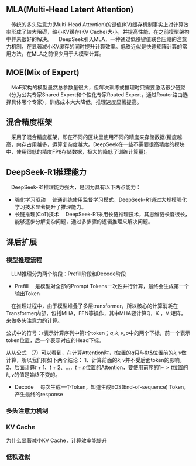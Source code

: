 ## MLA(Multi-Head Latent Attention)
&ensp;&ensp;传统的多头注意力(Multi-Head Attention)的键值(KV)缓存机制事实上对计算效率形成了较大阻碍，缩小KV缓存(KV Cache)大小，并提高性能，在之前模型架构中并未很好的解决。
&ensp;&ensp;DeepSeek引入MLA，一种通过低秩键值联合压缩的注意力机制，在显著减小KV缓存的同时提升计算效率。低秩近似是快速矩阵计算的常用方法，在MLA之前很少用于大模型计算。

## MOE(Mix of Expert)
&ensp;&ensp;MoE架构的模型虽然总参数量很大，但每次训练或推理时只需要激活很少链路（分为公共专家Shared Expert和个性化专家Routed Expert，通过Router路由选择具体哪个专家），训练成本大大降低，推理速度显著提高。

## 混合精度框架
&ensp;&ensp;采用了混合精度框架，即在不同的区块里使用不同的精度来存储数据(精度越高，内存占用越多，运算复杂度越大。DeepSeek在一些不需要很高精度的模块中，使用很低的精度FP8存储数据，极大的降低了训练计算量)。

## DeepSeek-R1推理能力
&ensp;&ensp;DeepSeek-R1推理能力强大，是因为具有以下两点能力：
- 强化学习驱动
&ensp;&ensp;普通训练使用监督学习模式，DeepSeek-R1通过大规模强化学习技术显著提升了推理能力。
- 长链推理(CoT)技术
&ensp;&ensp;DeepSeek-R1采用长链推理技术，其思维链长度很长，能够逐步分解复杂问题，通过多步骤的逻辑推理来解决问题。

## 课后扩展
### 模型推理流程
&ensp;&ensp;LLM推理分为两个阶段：Prefill阶段和Decode阶段
- Prefill
&ensp;&ensp;是模型对全部的Prompt Tokens一次性并行计算，最终会生成第一个输出Token

&ensp;&ensp;在推理过程中，由于模型堆叠了多层transformer，所以核心的计算消耗在Transformer内部，包括MHA，FFN等操作，其中MHA要计算Q，K ，V 矩阵，来做多头注意力的计算。

公式中的符号：$t$表示计算序列中第$t$个token；$q,k,v,o$中的两个下标，前一个表示token位置，后一个表示对应的Head下标。

从从公式 （$7$）可以看到，在计算Attention时，$t$位置的$q$只与&t&位置前的$k, v$做计算，所以我们有如下两个结论：
1、计算前面的$k, v$并不受后面token的影响。
2、后面计算$t+1、t+2、...，t+n$位置的Attention，要使用前序的$1 -> t$位置的$k, v$的值是始终不变的。

- Decode
&ensp;&ensp;每次生成一个Token，知道生成EOS(End-of-sequence) Token，产生最终的response

### 多头注意力机制

### KV Cache
为什么显著减小KV Cache，计算效率能提升

### 低秩近似

### 